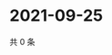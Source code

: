# 2021-09-25

共 0 条

<!-- BEGIN WEIBO -->
<!-- 最后更新时间 Sat Sep 25 2021 16:15:32 GMT+0800 (China Standard Time) -->

<!-- END WEIBO -->
